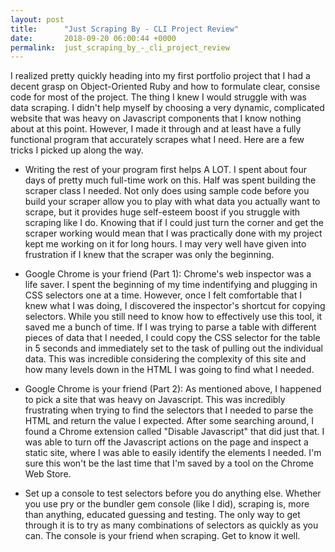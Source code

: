 ```yaml
---
layout: post
title:      "Just Scraping By - CLI Project Review"
date:       2018-09-20 06:00:44 +0000
permalink:  just_scraping_by_-_cli_project_review
---
```



I realized pretty quickly heading into my first portfolio project that I had a decent grasp on Object-Oriented Ruby and how to formulate clear, consise code for most of the project. The thing I knew I would struggle with was data scraping. I didn't help myself by choosing a very dynamic, complicated website that was heavy on Javascript components that I know nothing about at this point. However, I made it through and at least have a fully functional program that accurately scrapes what I need. Here are a few tricks I picked up along the way.

- Writing the rest of your program first helps A LOT. I spent about four days of pretty much full-time work on this. Half was spent building the scraper class I needed. Not only does using sample code before you build your scraper allow you to play with what data you actually want to scrape, but it provides huge self-esteem boost if you struggle with scraping like I do. Knowing that if I could just turn the corner and get the scraper working would mean that I was practically done with my project kept me working on it for long hours. I may very well have given into frustration if I knew that the scraper was only the beginning.

- Google Chrome is your friend (Part 1): Chrome's web inspector was a life saver. I spent the beginning of my time indentifying and plugging in CSS selectors one at a time. However, once I felt comfortable that I knew what I was doing, I discovered the inspector's shortcut for copying selectors. While you still need to know how to effectively use this tool, it saved me a bunch of time. If I was trying to parse a table with different pieces of data that I needed, I could copy the CSS selector for the table in 5 seconds and immediately set to the task of pulling out the individual data. This was incredible considering the complexity of this site and how many levels down in the HTML I was going to find what I needed.

- Google Chrome is your friend (Part 2): As mentioned above, I happened to pick a site that was heavy on Javascript. This was incredibly frustrating when trying to find the selectors that I needed to parse the HTML and return the value I expected. After some searching around, I found a Chrome extension called "Disable Javascript" that did just that. I was able to turn off the Javascript actions on the page and inspect a static site, where I was able to easily identify the elements I needed. I'm sure this won't be the last time that I'm saved by a tool on the Chrome Web Store.

- Set up a console to test selectors before you do anything else. Whether you use pry or the bundler gem console (like I did), scraping is, more than anything, educated guessing and testing. The only way to get through it is to try as many combinations of selectors as quickly as you can. The console is your friend when scraping. Get to know it well.


